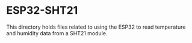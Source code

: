 # ESP32-SHT21

This directory holds files related to using the ESP32 to read temperature and humidity data from a SHT21 module.
